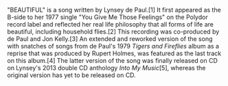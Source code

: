 "BEAUTIFUL" is a song written by Lynsey de Paul.[1] It first appeared as the B-side to her 1977 single "You Give Me Those Feelings" on the Polydor record label and reflected her real life philosophy that all forms of life are beautiful, including household flies.[2] This recording was co-produced by de Paul and Jon Kelly.[3] An extended and reworked version of the song with snatches of songs from de Paul's 1979 _Tigers and Fireflies_ album as a reprise that was produced by Rupert Holmes, was featured as the last track on this album.[4] The latter version of the song was finally released on CD on Lynsey's 2013 double CD anthology _Into My Music_[5], whereas the original version has yet to be released on CD.
